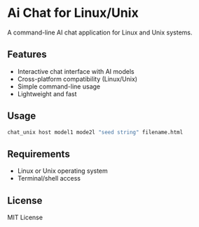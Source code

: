# Ai Chat for Linux/Unix
A command-line AI chat application for Linux and Unix systems.

## Features

- Interactive chat interface with AI models
- Cross-platform compatibility (Linux/Unix)
- Simple command-line usage
- Lightweight and fast


## Usage

```bash
chat_unix host model1 mode2l "seed string" filename.html
```

## Requirements

- Linux or Unix operating system
- Terminal/shell access

## License

MIT License